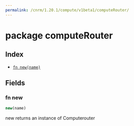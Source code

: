 ```yaml
---
permalink: /cnrm/1.20.1/compute/v1beta1/computeRouter/
---
```


# package computeRouter



## Index

* [`fn new(name)`](#fn-new)

## Fields

### fn new

```ts
new(name)
```

new returns an instance of Computerouter